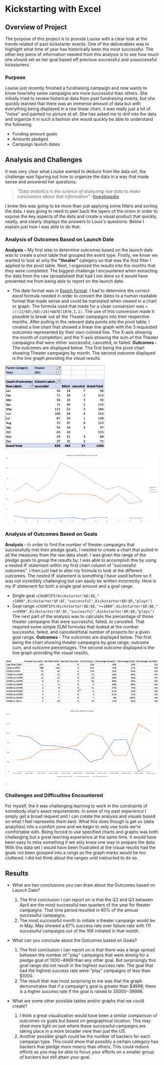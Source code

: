 # Kickstarting with Excel

## Overview of Project
The purpose of this project is to provide Louise with a clear look at the trends related of past kickstarter events. One of the deliverables was to highlight what time of year has historically been the most successful. The other key piece of information needed from this analysis is to see how much she should set as her goal based off previous successful and unsuccessful kickstarters. 
### Purpose
Louise just recently finished a fundraising campaign and now wants to know how/why some campaigns are more successful than others. She initially tried to review historical data from past fundraising events, but she quickly learned that there was an immense amount of data but with everything being displayed in a raw linear chart, it was really just a lot of "noise" and painted no picture at all. She has asked me to drill into the data and organize it in such a fashion she would quickly be able to understand the following:
- Funding amount goals
- Amounts pledged
- Campaign launch dates
## Analysis and Challenges
It was very clear what Louise wanted to deduce from the data set, the challenge was figuring out how to organize the data in a way that made sense and answered her questions.
> *"Data analytics is the science of analyzing raw data to make conclusions about that information"*
>                                                 *-[Investopedia](https://www.investopedia.com/terms/d/data-analytics.asp)*                               

I knew this was going to be more than just applying some filters and sorting the data. I was going to need to peel back the layers of the onion in order to expose the key aspects of the data and create a visual product that quickly, neatly, and clearly displays the answers to Louis's questions. Below I explain just how I was able to do that.
### Analysis of Outcomes Based on Launch Date
**Analysis -** My first step to determine outcomes based on the launch date was to create a pivot table that grouped the event type. Firstly, we know we wanted to look at only the **"theater"** category so that was the first filter I applied to the pivot table. Next, I organized the results into the months that they were completed. The biggest challenge I encountered when extracting the data from the raw spreadsheet that had I not done so it would have prevented me from being able to report on the launch date.
- The date format was in [Epoch format](https://www.epochconverter.com/). I had to determine the correct excel formula needed in order to convert the dates to a human readable format that made sense and could be translated when viewed in a chart or graph. The formula used that made for a clean conversion was ```=(((J2/60)/60)/24)+DATE(1970,1,1)```. The use of this conversion made it possible to break out all the Theater campaigns into their respective months. After pulling in the relevant data points into the pivot table, I created a line chart that showed a linear line graph with the 3 requested outcomes represented by their own-colored line. The X-axis showing the month of completion, and the Y-axis showing the sum of the Theater campaigns that were either successful, canceled, or failed.
**Outcomes -** The outcomes are displayed below. The first being the pivot chart showing Theater campaigns by month. The second outcome displayed is the line graph providing the visual results.
  
![Outcomes vs Launch Date Pivot](https://github.com/TONY-H83/kickstarter-analysis/blob/main/Resources/Outcomes%20vs%20launch%20Date.png)

![Outcomes Based on Launch Date](https://github.com/TONY-H83/kickstarter-analysis/blob/main/Resources/Theater_Outcomes_vs_Launch.png)
### Analysis of Outcomes Based on Goals
**Analysis -** In order to find the number of theater campaigns that successfully met their pledge goals, I needed to create a chart that pulled in all the measures from the raw data sheet. I was given the range of the pledge goals to group the results by. I was able to accomplish this by using a nested IF statement within my first chart column of "successful outcomes". I then just had to alter my formula to look at the different outcomes. The nested IF statement is something I have used before so it was not incredibly challenging but can easily be written incorrectly. Here is my IF statement for both a single goal amount and a goal range. 
- Single goal ```=COUNTIFS(Kickstarter!$D:$D,"<1000",Kickstarter!$F:$F,"successful",Kickstarter!$R:$R,"plays")```
- Goal range ```=COUNTIFS(Kickstarter!$D:$D,">=1000",Kickstarter!$D:$D,"<=4999",Kickstarter!$F:$F,"successful",Kickstarter!$R:$R,"plays")```
The next part of the analysis was to calculate the percentage of those theater campaigns that were successful, failed, or canceled. That required some simple SUM formulas that looked at the number successful, failed, and canceled/total number of projects for a given goal range. 
**Outcomes -** The outcomes are displayed below. The first being the chart showing theater campaigns by goal range, outcome cum, and outcome percentages. The second outcome displayed is the line graph providing the visual results.

![Outcomes by goal chart](https://github.com/TONY-H83/kickstarter-analysis/blob/main/Resources/Outcomes%20by%20goal%20chart.png)

![Outcomes Based on Goals](https://github.com/TONY-H83/kickstarter-analysis/blob/main/Resources/Outcomes_vs_Goals.png). 
### Challenges and Difficulties Encountered
For myself, the it was challenging learning to work in the constraints of somebody else's exact requirements. In some of my past experience I simply get a broad request and I can create the analysis and visuals based on what I feel represents them best. What this does though is get us (data analylists) into a comfort zone and we begin to only use tools we're comfortable with. Being forced to use specified charts and graphs was both challenging but a great learning experience at the same time. It would have been easy to miss something if we only knew one way to prepare the data. With this data set I would have been frustrated at the visual results had the goals not been grouped into a range as the graph marks would be too cluttered. I did not think about the ranges until instructed to do so. 
## Results

- What are two conclusions you can draw about the Outcomes based on Launch Date?
  1. The first conclusion I can report on is that the Q2 and Q3 between April are the most successful two quarters of the year for theater campaigns. That time period resulted in 60% of the annual successful campaigns.
  2. The most successful month to initiate a theater campaign would be in May. May showed a 67% success rate over failure rate with 111 successful campaigns out of the 166 initiated in that month. 

- What can you conclude about the Outcomes based on Goals?
  1. The first conclusion I can report on is that there was a large spread between the number of "play" campaigns that were aiming for a pledge goal of $1000-$4999 than any other goal. But surprisingly this goal range did not result in the highest success rate. The goal that had the highest success rate were "play" campaigns of less than $1000.
  2. The result that was most surprising to me was that the graph demonstrates that if a campaign's goal is greater than $4999, there is a higher success rate if the goal is raised to $35000-$39999.  
- What are some other possible tables and/or graphs that we could create?
  1. I think a great visualization would have been a similar comparison of outcomes vs goals but based on geographical location. This may shed more light on just where these successful campaigns are taking place in a more broader view than just the US.
  2. Another possible graph could be the number of backers for each campaign type. This could show that possibly a certain category has backers that pledge more moeny than others. This could reduce efforts as you may be able to focus your efforts on a smaller group of backers but still attain your goal.
